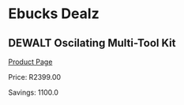 
# Ebucks Dealz
## DEWALT Oscilating Multi-Tool Kit
[Product Page](https://www.ebucks.com/web/shop/productSelected.do?prodId=1069128937&catId=336131644)

Price: R2399.00

Savings: 1100.0


	